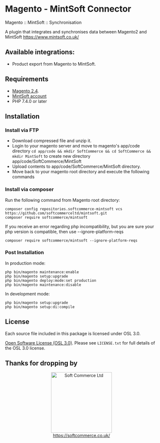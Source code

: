 # Magento - MintSoft Connector
Magento :: MintSoft :: Synchronisation

A plugin that integrates and synchronises data between Magento2 and MintSoft https://www.mintsoft.co.uk/

## Available integrations:
- Product export from Magento to MintSoft.

## Requirements
* [Magento 2.4](https://magento.com/tech-resources/download).
* [MintSoft account](https://www.mintsoft.co.uk/)
* PHP 7.4.0 or later

## Installation

### Install via FTP
* Download compressed file and unzip it.
* Login to your magento server and move to magento's app/code directory
`cd app/code && mkdir SoftCommerce && cd SoftCommerce && mkdir MintSoft` to create new directory app/code/SoftCommerce/MintSoft
* Upload contents to app/code/SoftCommerce/MintSoft directory.
* Move back to your magento root directory and execute the following commands

### Install via composer

Run the following command from Magento root directory:

```
composer config repositories.softcommerce-mintsoft vcs https://github.com/softcommerceltd/mintsoft.git
composer require softcommerce/mintsoft
```
If you receive an error regarding php incompatibility, but you are sure your php version is compatible, then use --ignore-platform-reqs
```
composer require softcommerce/mintsoft --ignore-platform-reqs
```

### Post Installation

In production mode:
```
php bin/magento maintenance:enable
php bin/magento setup:upgrade
php bin/magento deploy:mode:set production
php bin/magento maintenance:disable
```

In development mode:
```
php bin/magento setup:upgrade
php bin/magento setup:di:compile
```

## License
Each source file included in this package is licensed under OSL 3.0.

[Open Software License (OSL 3.0)](https://opensource.org/licenses/osl-3.0.php).
Please see `LICENSE.txt` for full details of the OSL 3.0 license.

## Thanks for dropping by

<p align="center">
    <a href="https://magento.com">
        <img src="https://softcommerce.co.uk/pub/media/banner/logo.svg" width="200" alt="Soft Commerce Ltd" />
    </a>
    <br />
    <a href="https://softcommerce.co.uk/">
        https://softcommerce.co.uk/
    </a>
</p>




